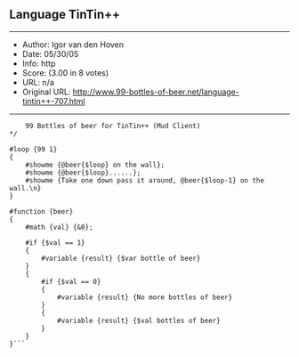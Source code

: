 
## Language TinTin++ ##
---
- Author: Igor van den Hoven
- Date: 05/30/05
- Info: http
- Score:  (3.00 in 8 votes)
- URL: n/a
- Original URL: http://www.99-bottles-of-beer.net/language-tintin++-707.html
---

```/*
    99 Bottles of beer for TinTin++ (Mud Client)
*/

#loop {99 1}
{
    #showme {@beer{$loop} on the wall};
    #showme {@beer{$loop}......};
    #showme {Take one down pass it around, @beer{$loop-1} on the wall.\n}
}

#function {beer}
{
    #math {val} {&0};

    #if {$val == 1}
    {
        #variable {result} {$var bottle of beer}
    }
    {
        #if {$val == 0}
        {
            #variable {result} {No more bottles of beer}
        }
        {
            #variable {result} {$val bottles of beer}
        }
    }
}```